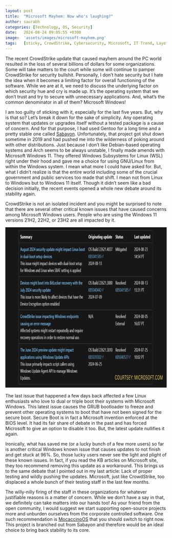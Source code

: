 ```yaml
---
layout: post
title:  "Microsoft Mayhem: Now who's laughing?"
author: saurabh
categories: [Technology, OS, Security]
date:   2024-08-24 09:05:55 +0300
image:  'assets/images/microsoft-mayhem.png'
tags:   [sticky, CrowdStrike, Cybersecurity, Microsoft, IT Trend, Layoff, Cloud, Microsoft, Linux, Opensource]
---
```

The recent CrowdStrike update that caused mayhem around the PC world resulted in the loss of several billions of dollars for some organizations. 
Some will take matters to the court while some will continue to pamper CrowdStrike for security bullshit. 
Personally, I don’t hate security but I hate the idea when it becomes a limiting factor for overall functioning of the software. 
While we are at it, we need to discuss the underlying factor on which security hue and cry is made up. 
It’s the operating system that we don’t trust and try to secure with unnecessary applications. 
And, what’s the common denominator in all of them? Microsoft Windows! 

I am too guilty of sticking with it, especially for the last five years. 
But, why is that so? Let’s break it down for the sake of simplicity. 
Any operating system that updates or upgrades itself without a tested package is a cause of concern. 
And for that purpose, I had used Gentoo for a long time and a pretty stable one called [Sabayon](https://en.wikipedia.org/wiki/Sabayon_Linux). 
Unfortunately, that project got shut down sometime in 2019 and had pushed me into the wilderness of poking around with other distributions. 
Just because I don’t like Debian-based operating systems and Arch seems to be always unstable, I finally made amends with Microsoft Windows 11. 
They offered Windows Subsystems for Linux (WSL) right under their hood and gave me a choice for using GNU/Linux from within the Windows system. 
I mean what more I could have asked for. But, what I didn’t realize is that the entire world including some of the crucial government and public services too made that shift. I mean not from Linux to Windows but to Windows 11 itself. 
Though it didn’t seem like a bad decision initially, the recent events opened a whole new debate around its stability again. 

CrowdStrike is not an isolated incident and you might be surprised to note that there are several other critical known issues that have caused concerns among Microsoft Windows users. 
People who are using the Windows 11 versions 21H2, 22H2, or 23H2 are all impacted by it. 

<img src="/assets/images/microsoft-issues.png" alt="Microsoft OS Known Issues" title="Critical Known Issues" width="550" height="500" class="center"/>

The last issue that happened a few days back affected a few Linux enthusiasts who love to dual or triple boot their systems with Microsoft Windows. 
This latest issue causes the GRUB bootloader to freeze and prevent other operating systems to boot that have not been signed for the secure boot. 
Secure Boot is in fact a Microsoft invention enforced at the BIOS level. 
It had its fair share of debate in the past and has forced Microsoft to give an option to disable it too. 
But, the latest update nullifies it again.

Ironically, what has saved me (or a lucky bunch of a few more users) so far is another critical Windows known issue that causes updates to not finish and get stuck at 96%. 
So, those lucky users never see the light and plight of these known issues. 
In fact, if you read the KB articles on Microsoft site, they too recommend removing this update as a workaround. 
This brings us to the same debate that I pointed out in my last article: Lack of proper testing and wildly pushing the updates. 
Microsoft, just like CrowdStrike, too displaced a whole bunch of their testing staff in the last few months. 

The willy-nilly firing of the staff in these organizations for whatever justifiable reasons is a matter of concern. 
While we don’t have a say in that, we definitely can take matters into our hands too! 
As your friend from the open community, I would suggest we start supporting open-source projects more and unburden ourselves from the corporate controlled software. 
One such recommendation is [MocaccinoOS](https://www.mocaccino.org/) that you should switch to right now. 
This project is branched out from Sabayon and therefore would be an ideal choice to bring back stability to its core.
